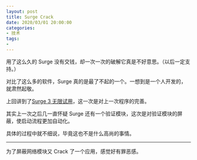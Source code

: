 ```yaml
---
layout: post
title: Surge Crack
date: 2020/03/01 20:00:00
categories:
- 技术
tags:
- 
---
```


用了这么久的 Surge 没有交钱，却一次一次的破解它真是不好意思。（以后一定支持。）

对比了这么多的软件，Surge 真的是最了不起的一个。一想到是一个人开发的，就肃然起敬。

上回讲到了[Surge 3 无限试用](https://blog.naaln.com/2019/06/surge3-trial/)，这一次是对上一次程序的完善。

其实上一次之后几一直怀疑 Surge 还有一个验证模块，这次是对验证模块的屏蔽，使启动流程更加自动化。

具体的过程中就不细说，毕竟这也不是什么高尚的事情。

---

为了屏蔽网络模块又 Crack 了一个应用，感觉好有罪恶感。